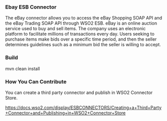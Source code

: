 ### Ebay ESB Connector

The eBay connector allows you to access the  eBay Shopping SOAP API and the eBay Trading SOAP API
through WSO2 ESB. eBay is an online auction service used to buy and sell items. The company uses an
electronic platform to facilitate millions of transactions every day. Users seeking to purchase items
make bids over a specific time period, and then the seller determines guidelines such as a minimum
bid the seller is willing to accept.

### Build

mvn clean install

### How You Can Contribute
You can create a third party connector and publish in WSO2 Connector Store.

https://docs.wso2.com/display/ESBCONNECTORS/Creating+a+Third+Party+Connector+and+Publishing+in+WSO2+Connector+Store